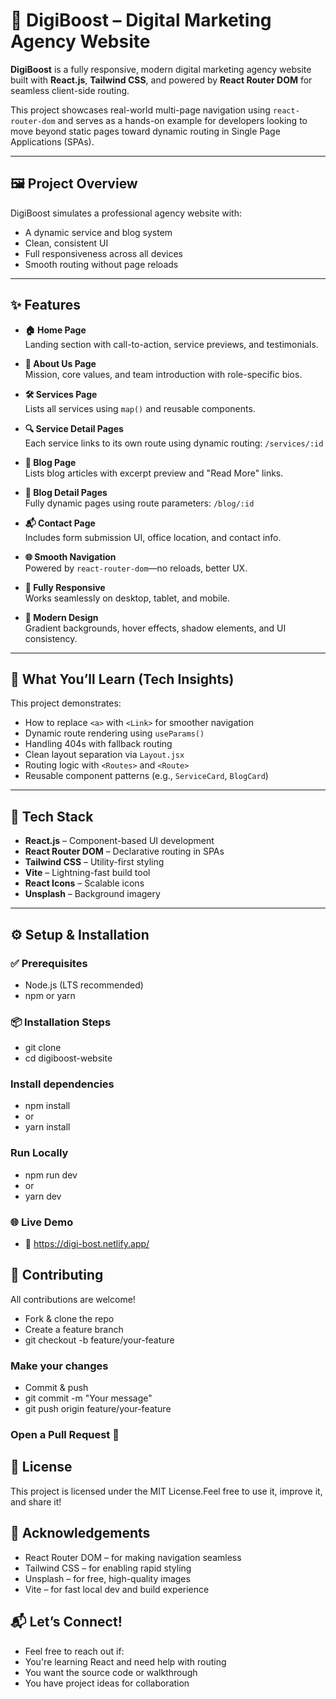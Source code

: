 # 🚀 DigiBoost – Digital Marketing Agency Website

**DigiBoost** is a fully responsive, modern digital marketing agency website built with **React.js**, **Tailwind CSS**, and powered by **React Router DOM** for seamless client-side routing.

This project showcases real-world multi-page navigation using `react-router-dom` and serves as a hands-on example for developers looking to move beyond static pages toward dynamic routing in Single Page Applications (SPAs).

---

## 🖼️ Project Overview

DigiBoost simulates a professional agency website with:

- A dynamic service and blog system
- Clean, consistent UI
- Full responsiveness across all devices
- Smooth routing without page reloads

---

## ✨ Features

- **🏠 Home Page**  
  Landing section with call-to-action, service previews, and testimonials.

- **📘 About Us Page**  
  Mission, core values, and team introduction with role-specific bios.

- **🛠️ Services Page**  
  Lists all services using `map()` and reusable components.

- **🔍 Service Detail Pages**  
  Each service links to its own route using dynamic routing: `/services/:id`

- **📰 Blog Page**  
  Lists blog articles with excerpt preview and "Read More" links.

- **📝 Blog Detail Pages**  
  Fully dynamic pages using route parameters: `/blog/:id`

- **📬 Contact Page**  
  Includes form submission UI, office location, and contact info.

- **🌐 Smooth Navigation**  
  Powered by `react-router-dom`—no reloads, better UX.

- **📱 Fully Responsive**  
  Works seamlessly on desktop, tablet, and mobile.

- **🎨 Modern Design**  
  Gradient backgrounds, hover effects, shadow elements, and UI consistency.

---

## 🧠 What You’ll Learn (Tech Insights)

This project demonstrates:

- How to replace `<a>` with `<Link>` for smoother navigation
- Dynamic route rendering using `useParams()`
- Handling 404s with fallback routing
- Clean layout separation via `Layout.jsx`
- Routing logic with `<Routes>` and `<Route>`
- Reusable component patterns (e.g., `ServiceCard`, `BlogCard`)

---

## 🔧 Tech Stack

- **React.js** – Component-based UI development  
- **React Router DOM** – Declarative routing in SPAs  
- **Tailwind CSS** – Utility-first styling  
- **Vite** – Lightning-fast build tool  
- **React Icons** – Scalable icons  
- **Unsplash** – Background imagery  

---
## ⚙️ Setup & Installation

### ✅ Prerequisites

- Node.js (LTS recommended)  
- npm or yarn  

### 📦 Installation Steps

- git clone <your-repository-url>
- cd digiboost-website

### Install dependencies
- npm install
- or
- yarn install

### Run Locally
- npm run dev
- or
- yarn dev

### 🌐 Live Demo
- 🔗 https://digi-bost.netlify.app/

## 🤝 Contributing
All contributions are welcome!
-  Fork & clone the repo
-  Create a feature branch
- git checkout -b feature/your-feature

### Make your changes
-  Commit & push
- git commit -m "Your message"
- git push origin feature/your-feature

### Open a Pull Request 🚀

## 📜 License
This project is licensed under the MIT License.Feel free to use it, improve it, and share it!

## 🙌 Acknowledgements
- React Router DOM – for making navigation seamless
- Tailwind CSS – for enabling rapid styling
- Unsplash – for free, high-quality images
- Vite – for fast local dev and build experience

## 📬 Let’s Connect!
- Feel free to reach out if:
- You're learning React and need help with routing
- You want the source code or walkthrough
- You have project ideas for collaboration

